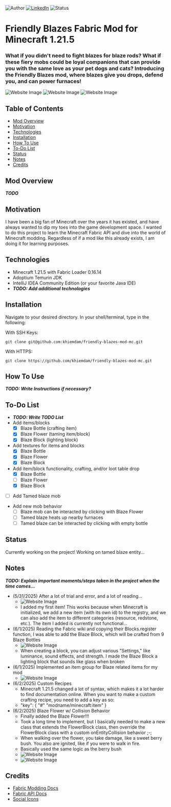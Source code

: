 <!-- Shields from shields.io -->
![Author][author-shield]
[![LinkedIn][linkedin-shield]][linkedin-url] ![Status][status-shield]
<!-- [![Handshake][handshake-shield]][handshake-url]  -->

# Friendly Blazes Fabric Mod for Minecraft 1.21.5

### What if you didn't need to fight blazes for blaze rods? What if these fiery mobs could be loyal companions that can provide you with the same love as your pet dogs and cats? Introducing the Friendly Blazes mod, where blazes give you drops, defend you, and can power furnaces!

![Website Image](/readme_images/blaze_bottle_in_inventory.png)
![Website Image](/readme_images/blaze_block_crafting.png)
![Website Image](/readme_images/blaze_flower_planted.png)

## Table of Contents
* [Mod Overview](#mod-overview)
* [Motivation](#motivation)
* [Technologies](#technologies)
* [Installation](#installation)
* [How To Use](#how-to-use)
* [To-Do List](#to-do-list)
* [Status](#status)
* [Notes](#notes)
* [Credits](#credits)

## Mod Overview
***TODO***

## Motivation
I have been a big fan of Minecraft over the years it has existed, and have always wanted to dip my toes into the game development space. I wanted to do this project to learn the Minecraft Fabric API and dive into the world of Minecraft modding. Regardless of if a mod like this already exists, I am doing it for learning purposes.

## Technologies
* Minecraft 1.21.5 with Fabric Loader 0.16.14
* Adoptium Temurin JDK
* IntelliJ IDEA Community Edition (or your favorite Java IDE)
* ***TODO: Add additional technologies***

## Installation
Navigate to your desired directory. In your shell/terminal, type in the following:

With SSH Keys:
```
git clone git@github.com:khiemdam/friendly-blazes-mod-mc.git
```
With HTTPS:
```
git clone https://github.com/khiemdam/friendly-blazes-mod-mc.git
```

## How To Use
***TODO: Write Instructions if necessary?***

## To-Do List
- ***TODO: Write TODO List***
- Add items/blocks
  - [X] Blaze Bottle (crafting item)
  - [X] Blaze Flower (taming item/block)
  - [X] Blaze Block (lighting block)
- Add textures for items and blocks
  - [X] Blaze Bottle
  - [X] Blaze Flower
  - [X] Blaze Block
- Add item/block functionality, crafting, and/or loot table drop
  - [X] Blaze Bottle
  - [ ] Blaze Flower
  - [X] Blaze Block
- [ ] Add Tamed blaze mob
- Add new mob behavior
  - [ ] Blaze mob can be interacted by clicking with Blaze Flower
  - [ ] Tamed blaze heats up nearby furnaces
  - [ ] Tamed blaze can be interacted by clicking with empty bottle

## Status
Currently working on the project! Working on tamed blaze entity...

## Notes
***TODO: Explain important moments/steps taken in the project when the time comes...***
- (5/31/2025) After a lot of trial and error, and a lot of reading...
  - ![Website Image](/readme_images/blaze_bottle_in_hand.png)
  - I added my first item! This works because when Minecraft is initialized, we add a new item (with its own id) to the registry, and we can also add the item to different categories (resource, redstone, etc.). The item I added is currently not functional...
- (6/1/2025) Reading the Fabric wiki and copying their Blocks.register function, I was able to add the Blaze Block, which will be crafted from 9 Blaze Bottles
  - ![Website Image](/readme_images/blaze_next_to_block.png)
  - When creating a block, you can adjust various "Settings," like luminance, sound effects, and strength. I made the Blaze Block a lighting block that sounds like glass when broken
- (6/1/2025) Implemented an item group for Blaze related items for my mod
  - ![Website Image](/readme_images/blaze_item_group.png)
- (6/2/2025) Custom Recipes
  - Minecraft 1.21.5 changed a lot of syntax, which makes it a lot harder to find documentation online. When you want to make a custom crafting recipe, you need to add a key as so:
  - "key": { "#" "modname/minecraft:item" }
- (6/2/2025) Blaze Flower w/ Collision Behavior
  - Finally added the Blaze Flower!!!
  - Took a long time to implement, but I basically needed to make a new class that extends the FlowerBlock class, then override the FlowerBlock class with a custom onEntityCollision behavior ;-;
  - When walking over the flower, you take damage, like a sweet berry bush. You also are ignited, like if you were to walk in fire.
  - Basically used the same logic as the berry bush
  - ![Website Image](/readme_images/blaze_flower_planted.png)
  - ![Website Image](/readme_images/blaze_flower_damage.png)

## Credits
* [Fabric Modding Docs](https://wiki.fabricmc.net/tutorial:start)
* [Fabric API Docs](https://maven.fabricmc.net/docs)
* [Social Icons](https://fontawesome.com/)

<!-- Links & Images -->
[author-shield]: https://img.shields.io/badge/Author-Khiem_Dam-555?style=for-the-badge&color=999
[linkedin-shield]: https://img.shields.io/badge/LinkedIn-555?style=for-the-badge&logo=linkedIn
[linkedin-url]: https://www.linkedin.com/in/khiemd/
[handshake-shield]: https://img.shields.io/badge/Handshake-555?style=for-the-badge&logo=handshake&logoColor=white
[handshake-url]: https://app.joinhandshake.com/stu/users/31441591
[status-shield]: https://img.shields.io/badge/status-in_progress-555?style=for-the-badge&labelColor=555&color=FFA500
<!-- https://img.shields.io/badge/status-completed-555?style=for-the-badge&labelColor=555&color=03c04a -->